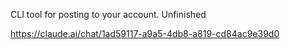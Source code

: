 CLI tool for posting to your account. Unfinished

https://claude.ai/chat/1ad59117-a9a5-4db8-a819-cd84ac9e39d0
